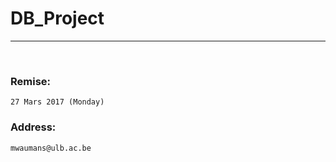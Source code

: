 # DB_Project
_______________


&nbsp;


### Remise:
	27 Mars 2017 (Monday)


### Address:
	mwaumans@ulb.ac.be